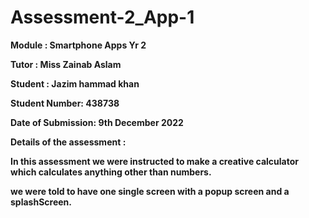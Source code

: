 # Assessment-2_App-1

<b>Module<b> : Smartphone Apps Yr 2

Tutor : Miss Zainab Aslam

Student : Jazim hammad khan

Student Number: 438738

Date of Submission: 9th December 2022

Details of the assessment : 

In this assessment we were instructed to make a creative calculator which calculates anything other than numbers. 

we were told to have one single screen with a popup screen and a splashScreen.


